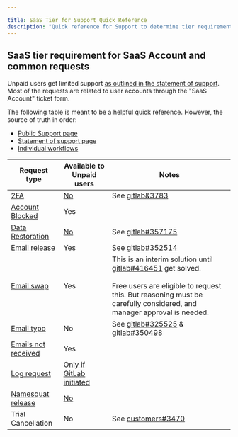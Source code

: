 ```yaml
---

title: SaaS Tier for Support Quick Reference
description: "Quick reference for Support to determine tier requirement for SaaS Account and other common requests"
---
```




## SaaS tier requirement for SaaS Account and common requests

Unpaid users get limited support [as outlined in the statement of support](/support/statement-of-support/#free-users).
Most of the requests are related to user accounts through the "SaaS Account" ticket form.

The following table is meant to be a helpful quick reference.
However, the source of truth in order:

- [Public Support page](https://about.gitlab.com/support/gitlab-com-policies)
- [Statement of support page](/support/statement-of-support/#free-users)
- [Individual workflows](index.html#gitlab-com)

| Request type  | Available to Unpaid users | Notes |
| ------- | ------- |------- |
| [2FA](account_verification.html#self-service-2fa-removal) | [No](https://about.gitlab.com/support/gitlab-com-policies/#account-recovery-and-2fa-resets) | See [gitlab&3783](https://gitlab.com/groups/gitlab-org/-/epics/3783) |
| [Account Blocked](reinstating-blocked-accounts.html) | Yes |  |
| [Data Restoration](restore_requests.html) | [No](/support/gitlab-com-policies/#restoration-of-deleted-data) | See [gitlab#357175](https://gitlab.com/gitlab-org/gitlab/-/issues/357175) |
| [Email release](account_changes.html#releasing-an-email-address) | Yes | See [gitlab#352514](https://gitlab.com/gitlab-org/gitlab/-/issues/352514) |
| [Email swap](account_changes.html#account-access-requests) | Yes | This is an interim solution until [gitlab#416451](https://gitlab.com/gitlab-org/gitlab/-/issues/416451) get solved. <BR><BR>Free users are eligible to request this. But reasoning must be carefully considered, and manager approval is needed. |
| [Email typo](confirmation_emails.html#typo-fix) | No | See [gitlab#325525](https://gitlab.com/gitlab-org/gitlab/-/issues/325525) & [gitlab#350498](https://gitlab.com/gitlab-org/gitlab/-/issues/350498) |
| [Emails not received](confirmation_emails.html#removing-a-suppression-in-zendesk) | Yes |  |
| [Log request](log_requests.html) | [Only if GitLab initiated](/support/statement-of-support/#free-users) |  |
| [Namesquat release](namesquatting_policy.html) | [No](https://about.gitlab.com/support/gitlab-com-policies/#name-squatting-policy) |  |
| Trial Cancellation | No | See [customers#3470](https://gitlab.com/gitlab-org/customers-gitlab-com/-/issues/3470) |
